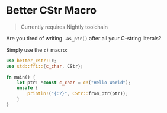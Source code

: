 # Better CStr Macro

> Currently requires Nightly toolchain

Are you tired of writing `.as_ptr()` after all your C-string literals?

Simply use the `c!` macro:

```rs
use better_cstr::c;
use std::ffi::{c_char, CStr};

fn main() {
    let ptr: *const c_char = c!("Hello World");
    unsafe {
        println!("{:?}", CStr::from_ptr(ptr));
    }
}
```
